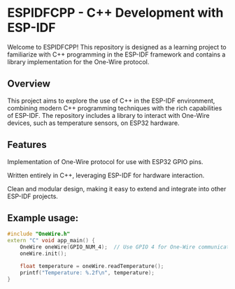 # ESPIDFCPP - C++ Development with ESP-IDF

Welcome to ESPIDFCPP! This repository is designed as a learning project to familiarize with C++ programming in the ESP-IDF framework and contains a library implementation for the One-Wire protocol.

## Overview

This project aims to explore the use of C++ in the ESP-IDF environment, combining modern C++ programming techniques with the rich capabilities of ESP-IDF. The repository includes a library to interact with One-Wire devices, such as temperature sensors, on ESP32 hardware.

## Features

Implementation of One-Wire protocol for use with ESP32 GPIO pins.

Written entirely in C++, leveraging ESP-IDF for hardware interaction.

Clean and modular design, making it easy to extend and integrate into other ESP-IDF projects.





## Example usage:
```CPP
#include "OneWire.h"
extern "C" void app_main() {
    OneWire oneWire(GPIO_NUM_4);  // Use GPIO 4 for One-Wire communication
    oneWire.init();

    float temperature = oneWire.readTemperature();
    printf("Temperature: %.2f\n", temperature);
}
```


